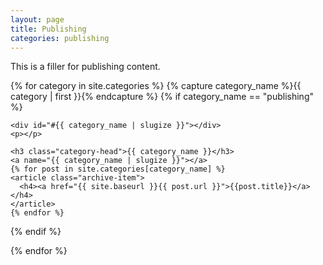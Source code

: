 ```yaml
---
layout: page
title: Publishing
categories: publishing
---
```


This is a filler for publishing content.

<div id="archives">
{% for category in site.categories %}
 {% capture category_name %}{{ category | first }}{% endcapture %}
  {% if category_name == "publishing" %}
  <div class="archive-group">
    
    <div id="#{{ category_name | slugize }}"></div>
    <p></p>

    <h3 class="category-head">{{ category_name }}</h3>
    <a name="{{ category_name | slugize }}"></a>
    {% for post in site.categories[category_name] %}
    <article class="archive-item">
      <h4><a href="{{ site.baseurl }}{{ post.url }}">{{post.title}}</a></h4>
    </article>
    {% endfor %}
  </div>
  {% endif %}
  
{% endfor %}
</div>
